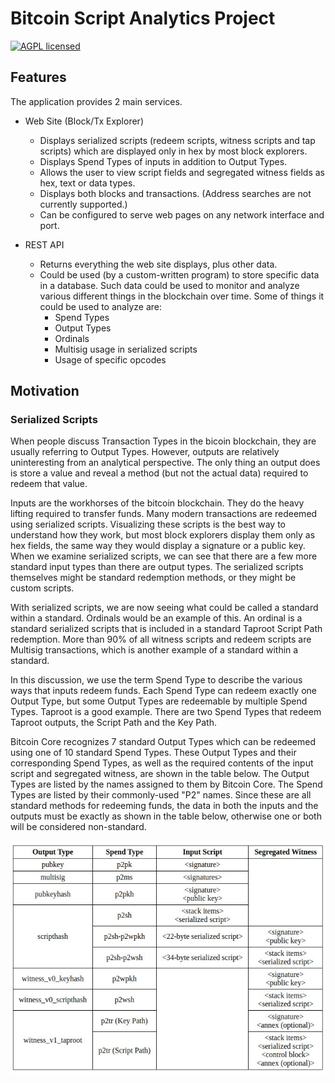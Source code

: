 # Bitcoin Script Analytics Project

[![AGPL licensed](https://img.shields.io/badge/license-AGPL-blue.svg)](https://github.com/btc-script-explorer/explorer/blob/master/LICENSE)

## Features

The application provides 2 main services.

- Web Site (Block/Tx Explorer)
  - Displays serialized scripts (redeem scripts, witness scripts and tap scripts) which are displayed only in hex by most block explorers.
  - Displays Spend Types of inputs in addition to Output Types.
  - Allows the user to view script fields and segregated witness fields as hex, text or data types.
  - Displays both blocks and transactions. (Address searches are not currently supported.)
  - Can be configured to serve web pages on any network interface and port.

- REST API
  - Returns everything the web site displays, plus other data.
  - Could be used (by a custom-written program) to store specific data in a database. Such data could be used to monitor and analyze various different things in the blockchain over time. Some of things it could be used to analyze are:
    - Spend Types
    - Output Types
    - Ordinals
    - Multisig usage in serialized scripts
    - Usage of specific opcodes

## Motivation

### Serialized Scripts

When people discuss Transaction Types in the bicoin blockchain, they are usually referring to Output Types.
However, outputs are relatively uninteresting from an analytical perspective. The only thing an output does is store a value and reveal a method (but not the actual data) required to redeem that value.

Inputs are the workhorses of the bitcoin blockchain. They do the heavy lifting required to transfer funds.
Many modern transactions are redeemed using serialized scripts. Visualizing these scripts is the best way to understand how they work, but most block explorers display them only as hex fields, the same way
they would display a signature or a public key. When we examine serialized scripts, we can see that there are a few more standard input types than there are output types. The serialized scripts themselves
might be standard redemption methods, or they might be custom scripts.

With serialized scripts, we are now seeing what could be called a standard within a standard. Ordinals would be an example of this. An ordinal is a standard serialized scripts that is included in a standard
Taproot Script Path redemption. More than 90% of all witness scripts and redeem scripts are Multisig transactions, which is another example of a standard within a standard.

In this discussion, we use the term Spend Type to describe the various ways that inputs redeem funds. Each Spend Type can redeem exactly one Output Type, but some Output Types are redeemable by multiple
Spend Types. Taproot is a good example. There are two Spend Types that redeem Taproot outputs, the Script Path and the Key Path.

Bitcoin Core recognizes 7 standard Output Types which can be redeemed using one of 10 standard Spend Types. These Output Types and their corresponding Spend Types, as well as the required contents of
the input script and segregated witness, are shown in the table below. The Output Types are listed by the names assigned to them by Bitcoin Core. The Spend Types are listed by their commonly-used "P2" names.
Since these are all standard methods for redeeming funds, the data in both the inputs and the outputs must be exactly as shown in the table below, otherwise one or both will be considered non-standard.

![Spend Types](/assets/images/spend-type-table.jpg)
